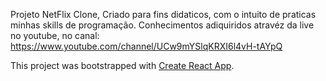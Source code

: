 Projeto NetFlix Clone, Criado para fins didaticos, com o intuito de praticas minhas skills de programação.
Conhecimentos adiquiridos atravéz da live no youtube, no canal: https://www.youtube.com/channel/UCw9mYSlqKRXI6l4vH-tAYpQ

This project was bootstrapped with [Create React App](https://github.com/facebook/create-react-app).

